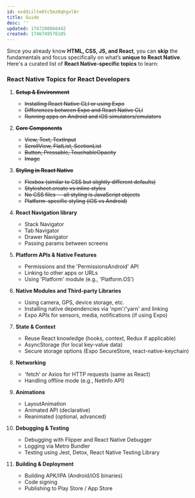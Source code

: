 ```yaml
---
id: exddiilte6tc5mz0qhgvl8r
title: Guide
desc: ''
updated: 1747200866442
created: 1746749576185
---
```


Since you already know **HTML, CSS, JS, and React**, you can **skip** the fundamentals and focus specifically on what’s **unique to React Native**. Here's a curated list of **React Native-specific topics** to learn:

### React Native Topics for React Developers

1. ~~**Setup & Environment**~~
    - ~~Installing React Native CLI or using Expo~~
    - ~~Differences between Expo and React Native CLI~~
    - ~~Running apps on Android and iOS simulators/emulators~~

1.  ~~**Core Components**~~
    - ~~View, Text, TextInput~~
    - ~~ScrollView, FlatList, SectionList~~
    - ~~Button, Pressable, TouchableOpacity~~
    - ~~Image~~

1. ~~**Styling in React Native**~~
    - ~~Flexbox (similar to CSS but slightly different defaults)~~
    - ~~Stylesheet.create vs inline styles~~
    - ~~No CSS files — all styling is JavaScript objects~~
    - ~~Platform-specific styling (iOS vs Android)~~

1. **React Navigation library**
    - Stack Navigator
    - Tab Navigator
    - Drawer Navigator
    - Passing params between screens

1. **Platform APIs & Native Features**
    - Permissions and the 'PermissionsAndroid' API
    - Linking to other apps or URLs
    - Using 'Platform' module (e.g., 'Platform.OS')

1. **Native Modules and Third-party Libraries**
    - Using camera, GPS, device storage, etc.
    - Installing native dependencies via 'npm'/'yarn' and linking
    - Expo APIs for sensors, media, notifications (if using Expo)

1. **State & Context**
    - Reuse React knowledge (hooks, context, Redux if applicable)
    - AsyncStorage (for local key-value data)
    - Secure storage options (Expo SecureStore, react-native-keychain)

1. **Networking**
    - 'fetch' or Axios for HTTP requests (same as React)
    - Handling offline mode (e.g., NetInfo API)

1. **Animations**
    - LayoutAnimation
    - Animated API (declarative)
    - Reanimated (optional, advanced)

1. **Debugging & Testing**
    - Debugging with Flipper and React Native Debugger
    - Logging via Metro Bundler
    - Testing using Jest, Detox, React Native Testing Library

1. **Building & Deployment**
    - Building APK/IPA (Android/iOS binaries)
    - Code signing
    - Publishing to Play Store / App Store